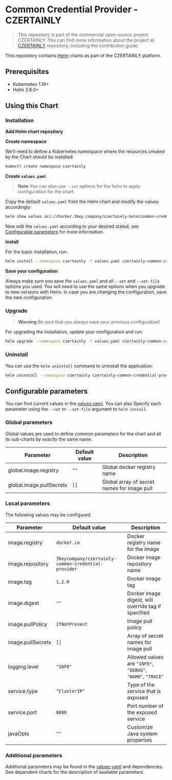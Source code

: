 # Common Credential Provider - CZERTAINLY

> This repository is part of the commercial open-source project CZERTAINLY. You can find more information about the project at [CZERTAINLY](https://github.com/3KeyCompany/CZERTAINLY) repository, including the contribution guide.

This repository contains [Helm](https://helm.sh/) charts as part of the CZERTAINLY platform.

## Prerequisites
- Kubernetes 1.19+
- Helm 3.8.0+

## Using this Chart

### Installation

**Add Helm chart repository**

**Create namespace**

We’ll need to define a Kubernetes namespace where the resources created by the Chart should be installed:
```bash
kubectl create namespace czertainly
```

**Create `values.yaml`**

> **Note**
> You can also use `--set` options for the helm to apply configuration for the chart.

Copy the default `values.yaml` from the Helm chart and modify the values accordingly:
```bash
helm show values oci://harbor.3key.company/czertainly-helm/common-credential-provider > values.yaml
```
Now edit the `values.yaml` according to your desired stated, see [Configurable parameters](#configurable-parameters) for more information.

**Install**

For the basic installation, run:
```bash
helm install --namespace czertainly -f values.yaml czertainly-common-credential-provider oci://harbor.3key.company/czertainly-helm/common-credential-provider
```

**Save your configuration**

Always make sure you save the `values.yaml` and all `--set` and `--set-file` options you used. You will need to use the same options when you upgrade to new versions with Helm. In case you are changing the configuration, save the new configuration.

### Upgrade

> **Warning**
> Be sure that you always save your previous configuration!

For upgrading the installation, update your configuration and run:
```bash
helm upgrade --namespace czertainly -f values.yaml czertainly-common-credential-provider oci://harbor.3key.company/czertainly-helm/common-credential-provider
```

### Uninstall

You can use the `helm uninstall` command to uninstall the application:
```bash
helm uninstall --namespace czertainly czertainly-common-credential-provider
```

## Configurable parameters

You can find current values in the [values.yaml](values.yaml).
You can also Specify each parameter using the `--set` or `--set-file` argument to `helm install`.

### Global parameters

Global values are used to define common parameters for the chart and all its sub-charts by exactly the same name.

| Parameter                | Default value | Description                                 |
|--------------------------|---------------|---------------------------------------------|
| global.image.registry    | `""`          | Global docker registry name                 |
| global.image.pullSecrets | `[]`          | Global array of secret names for image pull |

### Local parameters

The following values may be configured:

| Parameter         | Default value                                       | Description                                                 |
|-------------------|-----------------------------------------------------|-------------------------------------------------------------|
| image.registry    | `docker.io`                                         | Docker registry name for the image                          |
| image.repository  | `3keycompany/czertainly-common-credential-provider` | Docker image repository name                                |
| image.tag         | `1.2.0`                                             | Docker image tag                                            |
| image.digest      | `""`                                                | Docker image digest, will override tag if specified         |
| image.pullPolicy  | `IfNotPresent`                                      | Image pull policy                                           |
| image.pullSecrets | `[]`                                                | Array of secret names for image pull                        |
| logging.level     | `"INFO"`                                            | Allowed values are `"INFO"`, `"DEBUG"`, `"WARN"`, `"TRACE"` |
| service.type      | `"ClusterIP"`                                       | Type of the service that is exposed                         |
| service.port      | `8080`                                              | Port number of the exposed service                          |
| javaOpts          | `""`                                                | Customize Java system properties                            |

### Additional parameters

Additional parameters may be found in the [values.yaml](values.yaml) and dependencies.
See dependent charts for the description of available parameters.